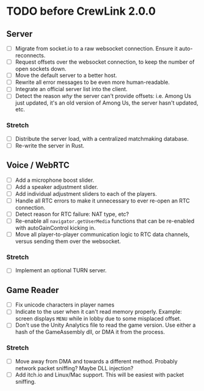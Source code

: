 # TODO before CrewLink 2.0.0

## Server

- [ ] Migrate from socket.io to a raw websocket connection. Ensure it auto-reconnects.
- [ ] Request offsets over the websocket connection, to keep the number of open sockets down.
- [ ] Move the default server to a better host.
- [ ] Rewrite all error messages to be even more human-readable.
- [ ] Integrate an official server list into the client.
- [ ] Detect the reason *why* the server can't provide offsets: i.e. Among Us just updated, it's an old version of Among Us, the server hasn't updated, etc.

### Stretch

- [ ] Distribute the server load, with a centralized matchmaking database.
- [ ] Re-write the server in Rust.

## Voice / WebRTC

- [ ] Add a microphone boost slider.
- [ ] Add a speaker adjustment slider.
- [ ] Add individual adjustment sliders to each of the players.
- [ ] Handle all RTC errors to make it unnecessary to ever re-open an RTC connection.
- [ ] Detect reason for RTC failure: NAT type, etc?
- [ ] Re-enable all `navigator.getUserMedia` functions that can be re-enabled with autoGainControl kicking in.
- [ ] Move all player-to-player communication logic to RTC data channels, versus sending them over the websocket.

### Stretch

- [ ] Implement an optional TURN server.

## Game Reader

- [ ] Fix unicode characters in player names
- [ ] Indicate to the user when it can't read memory properly. Example: screen displays `MENU` while in lobby due to some misplaced offset.
- [ ] Don't use the Unity Analytics file to read the game version. Use either a hash of the GameAssembly dll, or DMA it from the process.

### Stretch

- [ ] Move away from DMA and towards a different method. Probably network packet sniffing? Maybe DLL injection?
- [ ] Add itch.io and Linux/Mac support. This will be easiest with packet sniffing.
